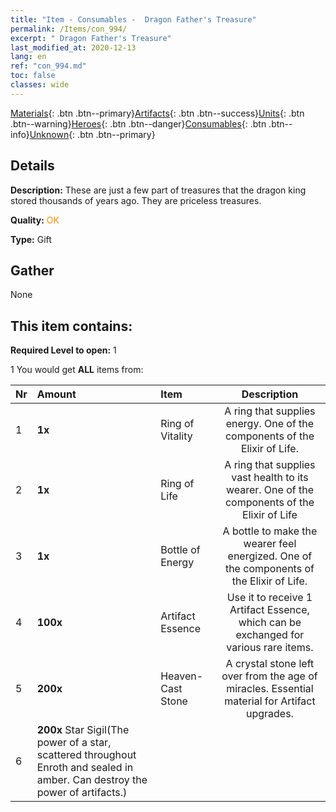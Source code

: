 ```yaml
---
title: "Item - Consumables -  Dragon Father's Treasure"
permalink: /Items/con_994/
excerpt: " Dragon Father's Treasure"
last_modified_at: 2020-12-13
lang: en
ref: "con_994.md"
toc: false
classes: wide
---
```

 [Materials](/Items/){: .btn .btn--primary}[Artifacts](/Items/Artifacts/){: .btn .btn--success}[Units](/Items/Units/){: .btn .btn--warning}[Heroes](/Items/Heroes/){: .btn .btn--danger}[Consumables](/Items/Consumables/){: .btn .btn--info}[Unknown](/Items/Unknown/){: .btn .btn--primary}

## Details
 **Description:** These are just a few part of treasures that the dragon king stored thousands of years ago. They are priceless treasures.

 **Quality:** <span style="color: #FF8C00">OK</span>

 **Type:** Gift

## Gather

  None

## This item contains:

 **Required Level to open:** 1

 1 You would get **ALL** items  from:

  | Nr | Amount |     Item    | Description |
  |:---|:-------|:------------|:-----------:|
  | 1 |  **1x** | Ring of Vitality | A ring that supplies energy. One of the components of the Elixir of Life.  | 
  | 2 |  **1x** | Ring of Life | A ring that supplies vast health to its wearer. One of the components of the Elixir of Life  | 
  | 3 |  **1x** | Bottle of Energy | A bottle to make the wearer feel energized. One of the components of the Elixir of Life.  | 
  | 4 |  **100x** | Artifact Essence | Use it to receive 1 Artifact Essence, which can be exchanged for various rare items.  | 
  | 5 |  **200x** | Heaven-Cast Stone | A crystal stone left over from the age of miracles. Essential material for Artifact upgrades.  | 
  | 6 |  **200x** Star Sigil(The power of a star, scattered throughout Enroth and sealed in amber. Can destroy the power of artifacts.) | 
